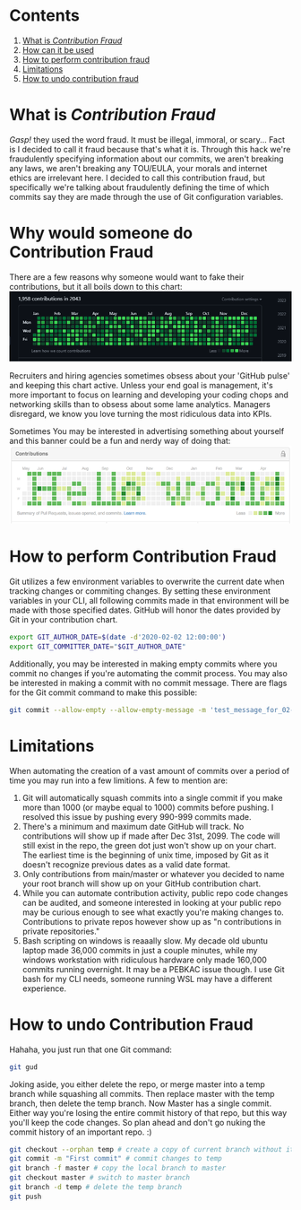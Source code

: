 
# Contents

1. [What is *Contribution Fraud*](https://github.com/BeckTimothy/dontTrustContributionCharts/blob/master/CONTRIBUTION_FRAUD.md#what-is-contribution-fraud)
2. [How can it be used](https://github.com/BeckTimothy/dontTrustContributionCharts/blob/master/CONTRIBUTION_FRAUD.md#why-would-someone-do-contribution-fraud)
3. [How to perform contribution fraud](https://github.com/BeckTimothy/dontTrustContributionCharts/blob/master/CONTRIBUTION_FRAUD.md#how-to-perform-contribution-fraud)
4. [Limitations](https://github.com/BeckTimothy/dontTrustContributionCharts/blob/master/CONTRIBUTION_FRAUD.md#limitations)
5. [How to undo contribution fraud](https://github.com/BeckTimothy/dontTrustContributionCharts/blob/master/CONTRIBUTION_FRAUD.md#how-to-undo-contribution-fraud)

# What is *Contribution Fraud*

*Gasp!* they used the word fraud. It must be illegal, immoral, or scary... Fact is I decided to call it fraud because that's what it is. Through this hack we're fraudulently specifying information about our commits, we aren't breaking any laws, we aren't breaking any TOU/EULA, your morals and internet ethics are irrelevant here. I decided to call this contribution fraud, but specifically we're talking about fraudulently defining the time of which commits say they are made through the use of Git configuration variables. 

# Why would someone do Contribution Fraud

There are a few reasons why someone would want to fake their contributions, but it all boils down to this chart:
![GitHub contribution banner](./img/contributionChart0.png)

Recruiters and hiring agencies sometimes obsess about your 'GitHub pulse' and keeping this chart active. Unless your end goal is management, it's more important to focus on learning and developing your coding chops and networking skills than to obsess about some lame analytics. Managers disregard, we know you love turning the most ridiculous data into KPIs.

Sometimes You may be interested in advertising something about yourself and this banner could be a fun and nerdy way of doing that:
![Hello World GitHub contribution banner](./img/contributionChart1.png)


# How to perform Contribution Fraud

Git utilizes a few environment variables to overwrite the current date when tracking changes or commiting changes.
By setting these environment variables in your CLI, all following commits made in that environment will be made with those specified dates. GitHub will honor the dates provided by Git in your contribution chart.
```bash
export GIT_AUTHOR_DATE=$(date -d'2020-02-02 12:00:00')      
export GIT_COMMITTER_DATE="$GIT_AUTHOR_DATE"  
```

Additionally, you may be interested in making empty commits where you commit no changes if you're automating the commit process. You may also be interested in making a commit with no commit message. There are flags for the Git commit command to make this possible:
```bash
git commit --allow-empty --allow-empty-message -m 'test_message_for_02-02-2020' 
```

# Limitations

When automating the creation of a vast amount of commits over a period of time you may run into a few limitions. A few to mention are:

1. Git will automatically squash commits into a single commit if you make more than 1000 (or maybe equal to 1000) commits before pushing. I resolved this issue by pushing every 990-999 commits made. 
2. There's a minimum and maximum date GitHub will track. No contributions will show up if made after Dec 31st, 2099. The code will still exist in the repo, the green dot just won't show up on your chart. The earliest time is the beginning of unix time, imposed by Git as it doesn't recognize previous dates as a valid date format. 
3. Only contributions from main/master or whatever you decided to name your root branch will show up on your GitHub contribution chart.
4. While you can automate contribution activity, public repo code changes can be audited, and someone interested in looking at your public repo may be curious enough to see what exactly you're making changes to. Contributions to private repos however show up as "n contributions in private repositories."
5. Bash scripting on windows is reaaally slow. My decade old ubuntu laptop made 36,000 commits in just a couple minutes, while my windows workstation with ridiculous hardware only made 160,000 commits running overnight. It may be a PEBKAC issue though. I use Git bash for my CLI needs, someone running WSL may have a different experience.

# How to undo Contribution Fraud

Hahaha, you just run that one Git command:
```bash
git gud
```
Joking aside, you either delete the repo, or merge master into a temp branch while squashing all commits. Then replace master with the temp branch, then delete the temp branch. Now Master has a single commit. Either way you're losing the entire commit history of that repo, but this way you'll keep the code changes. So plan ahead and don't go nuking the commit history of an important repo. :)

```bash
git checkout --orphan temp # create a copy of current branch without its commit history
git commit -m "First commit" # commit changes to temp
git branch -f master # copy the local branch to master
git checkout master # switch to master branch
git branch -d temp # delete the temp branch
git push 
```
